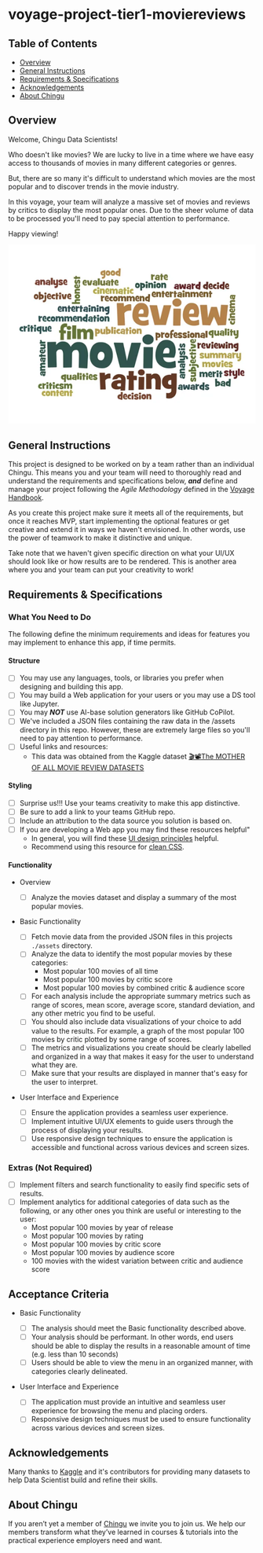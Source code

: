 # voyage-project-tier1-moviereviews

## Table of Contents

* [Overview](#overview)
* [General Instructions](#general-instructions)
* [Requirements & Specifications](#requirements-specifications)
* [Acknowledgements](#acknowledgements)
* [About Chingu](#about-chingu)

## Overview

Welcome, Chingu Data Scientists!

Who doesn't like movies? We are lucky to live in a time where we have easy
access to thousands of movies in many different categories or genres.

But, there are so many it's difficult to understand which movies are the most
popular and to discover trends in the movie industry.

In this voyage, your team will analyze a massive set of movies and reviews by
critics to display the most popular ones. Due to the sheer volume of data to
be processed you'll need to pay special attention to performance.

Happy viewing!

![Movie Popularity Analysis](./assets/movie_review.jpg)


## General Instructions

This project is designed to be worked on by a team rather than an individual
Chingu. This means you and your team will need to thoroughly read and
understand the requirements and specifications below, **_and_** define and
manage your project following the _Agile Methodology_ defined in the
[Voyage Handbook](https://github.com/chingu-voyages/Handbook/blob/main/docs/guides/voyage/voyage.md#voyage-guide).

As you create this project make sure it meets all of the requirements, but once
it reaches MVP, start implementing the optional features or get creative and
extend it in ways we haven't envisioned. In other words, use the power of
teamwork to make it distinctive and unique.

Take note that we haven't given specific direction on what your UI/UX should
look like or how results are to be rendered. This is another area where you
and your team can put your creativity to work!

## Requirements & Specifications

### What You Need to Do

The following define the minimum requirements and ideas for features you may
implement to enhance this app, if time permits.

#### Structure

- [ ] You may use any languages, tools, or libraries you prefer when designing and building this app.
- [ ] You may build a Web application for your users or you may use a DS tool like Jupyter.
- [ ] You may **_NOT_** use AI-base solution generators like GitHub CoPilot.
- [ ] We've included a JSON files containing the raw data in the /assets directory in this repo. However, these are extremely large files so you'll need to pay attention to performance.
- [ ] Useful links and resources:
  - This data was obtained from the Kaggle dataset [🎬📽️The MOTHER OF ALL MOVIE REVIEW DATASETS](https://www.kaggle.com/datasets/bwandowando/rotten-tomatoes-9800-movie-critic-and-user-reviews)

#### Styling

- [ ] Surprise us!!! Use your teams creativity to make this app distinctive.
- [ ] Be sure to add a link to your teams GitHub repo.
- [ ] Include an attribution to the data source you solution is based on.
- [ ] If you are developing a Web app you may find these resources helpful"
  - In general, you will find these [UI design principles](https://www.justinmind.com/ui-design/principles) helpful.
  - Recommend using this resource for [clean CSS](https://israelmitolu.hashnode.dev/writing-cleaner-css-using-bem-methodology).

#### Functionality

-   Overview
    - [ ] Analyze the movies dataset and display a summary of the most popular movies.

-   Basic Functionality
    - [ ] Fetch movie data from the provided JSON files in this projects `./assets` directory.
    - [ ] Analyze the data to identify the most popular movies by these categories:
      - Most popular 100 movies of all time
      - Most popular 100 movies by critic score
      - Most popular 100 movies by combined critic & audience score
    - [ ] For each analysis include the appropriate summary metrics such as range of scores, mean score, average score, standard deviation, and any other metric you find to be useful.
    - [ ] You should also include data visualizations of your choice to add value to the results. For example, a graph of the most popular 100 movies by critic plotted by some range of scores.
    - [ ] The metrics and visualizations you create should be clearly labelled and organized in a way that makes it easy for the user to understand what they are.
    - [ ] Make sure that your results are displayed in manner that's easy for the user to interpret.

-   User Interface and Experience

    - [ ] Ensure the application provides a seamless user experience.
    - [ ] Implement intuitive UI/UX elements to guide users through the process of displaying your results.
    - [ ] Use responsive design techniques to ensure the application is accessible and functional across various devices and screen sizes.

### Extras (Not Required)

- [ ] Implement filters and search functionality to easily find specific sets of results.
- [ ] Implement analytics for additional categories of data such as the following, or any other ones you think are useful or interesting to the user:
  - Most popular 100 movies by year of release
  - Most popular 100 movies by rating
  - Most popular 100 movies by critic score
  - Most popular 100 movies by audience score
  - 100 movies with the widest variation between critic and audience score

## Acceptance Criteria

- Basic Functionality

  - [ ] The analysis should meet the Basic functionality described above.
  - [ ] Your analysis should be performant. In other words, end users should be able to display the results in a reasonable amount of time (e.g. less than 10 seconds)
  - [ ] Users should be able to view the menu in an organized manner, with categories clearly delineated.

- User Interface and Experience

  - [ ] The application must provide an intuitive and seamless user experience for browsing the menu and placing orders.
  - [ ] Responsive design techniques must be used to ensure functionality across various devices and screen sizes.

## Acknowledgements

Many thanks to [Kaggle](https://kaggle.com) and it's contributors for providing many datasets to help Data Scientist build and refine their skills.

## About Chingu

If you aren’t yet a member of [Chingu](https://chingu.io) we invite you to join us. We help our
members transform what they’ve learned in courses & tutorials into the
practical experience employers need and want.
